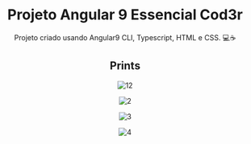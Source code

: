 <div align="center">
  <h1>Projeto Angular 9 Essencial Cod3r</h1>
  <p>Projeto criado usando Angular9 CLI, Typescript, HTML e CSS. 💻☕ <br>
</div>

<div align="center">
<h2>Prints</h2>

![12](https://github.com/clarammenezes/angular9/assets/83125929/a5e5a755-7963-44c7-a0c5-984dac9a96b8)

![2](https://github.com/clarammenezes/angular9/assets/83125929/d73f905f-d562-4728-9b9d-bb1b2d9f0084)

![3](https://github.com/clarammenezes/angular9/assets/83125929/c595236d-1679-4dcb-b4ff-2c12bc2ee47b)

![4](https://github.com/clarammenezes/angular9/assets/83125929/c58854a8-b8ad-4f67-ba67-9a3a28da013c)
</div>

